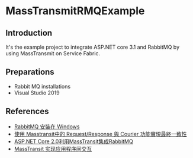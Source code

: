 # MassTransmitRMQExample
## Introduction
It's the example project to integrate ASP.NET core 3.1 and RabbitMQ by using MassTransmit on Service Fabric.

## Preparations
* Rabbit MQ installations
* Visual Studio 2019

## References
* [RabbitMQ 安裝在 Windows](https://medium.com/@mybaseball52/install-rabbitmq-on-win-10-a039d48e1c80)
* [使用 Masstransit中的 Request/Response 與 Courier 功能實現最終一致性](https://codingnote.cc/zh-tw/p/141734)
* [ASP.NET Core 2.0利用MassTransit集成RabbitMQ](https://blog.csdn.net/sD7O95O/article/details/82415939)
* [MassTransit 实现应用程序间交互](https://developer.aliyun.com/article/608886)
